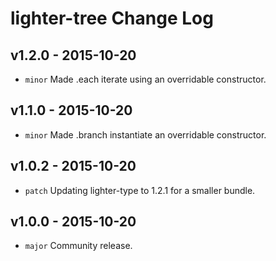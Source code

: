 # lighter-tree Change Log

## v1.2.0 - 2015-10-20
* `minor` Made .each iterate using an overridable constructor.

## v1.1.0 - 2015-10-20
* `minor` Made .branch instantiate an overridable constructor.

## v1.0.2 - 2015-10-20
* `patch` Updating lighter-type to 1.2.1 for a smaller bundle.

## v1.0.0 - 2015-10-20
* `major` Community release.
